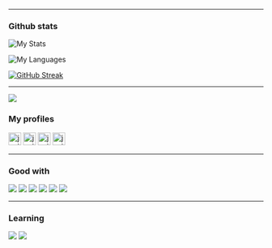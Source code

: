 ____

### Github stats
![My Stats](https://github-readme-stats.vercel.app/api?username=josiahmokob0&show_icons=true&&title_color=fff&icon_color=79ff97&text_color=9f9f9f&bg_color=000&show_icons=true)

![My Languages](https://github-readme-stats.anuraghazra1.vercel.app/api/top-langs/?username=josiahmokob0&show_icons=true&&title_color=fff&icon_color=79ff97&text_color=9f9f9f&bg_color=000000&hide=tsql&layout=compact)

[![GitHub Streak](https://github-readme-streak-stats.herokuapp.com?user=josiahmokob0&theme=dark-smoky&background=000000&border=fff)](https://git.io/streak-stats)

___
<img src="https://komarev.com/ghpvc/?username=josiahmokob0&label=Profile%20views&color=0e75b6&style=flat" />


### My profiles
[<img src="https://img.shields.io/badge/Frontend-Mentor-E34F26?style=for-the-badge&logo=FM&logoColor=black" alt="josiah logo" title="Josiah" height="25" />](https://www.frontendmentor.io/profile/jmnyarega)
[<img src="https://img.shields.io/badge/LinkedIn-Profile-E34F26?style=for-the-badge&logo=Josiah&logoColor=blue" alt="josiah logo" title="LinkedIN" height="25" />](https://www.linkedin.com/in/josiah-nyarega-84820a103/)
[<img src="https://img.shields.io/badge/CodePen-io-E34F26?style=for-the-badge&logo=Josiah&logoColor=blue" alt="josiah logo" title="Codepen" height="25" />](https://codepen.io/jmnyarega)
[<img src="https://img.shields.io/badge/Stack-Overflow-E34F26?style=for-the-badge&logo=Josiah&logoColor=blue" alt="josiah logo" title="Stackoverflow" height="25" />](https://stackoverflow.com/users/8013307/josiah)

___

### Good with
![](https://img.shields.io/badge/html-5-orange)
![](https://img.shields.io/badge/css-css-green)
![](https://img.shields.io/badge/react-js-blue)
![](https://img.shields.io/badge/Javascript-(js)-yellow)
![](https://img.shields.io/badge/typescript----blue)
![](https://img.shields.io/badge/vue-js-green)

___

### Learning
![](https://img.shields.io/badge/Python----yellowgreen)
![](https://img.shields.io/badge/Angular-Js-red)
